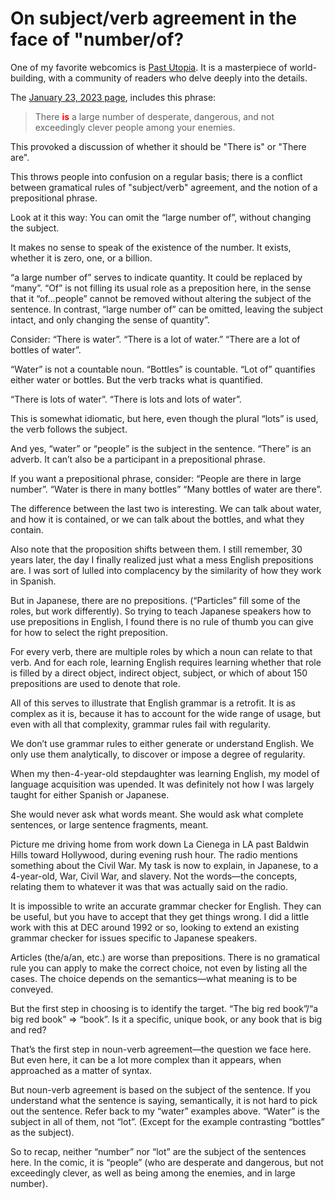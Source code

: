# On subject/verb agreement in the face of "number/of?

One of my favorite webcomics is [Past Utopia](https://pastutopia.com/). It is a masterpiece of world-building, with a community of readers who delve deeply into the details.

The [January 23, 2023 page](https://pastutopia.com/comic/comic-for-monday-january-23rd-2023/#comment-322847), includes this phrase:

> There <span style='color:red'>__is__</span> a large number of desperate, dangerous, and not exceedingly clever people among your enemies.

This provoked a discussion of whether it should be "There is" or "There are".

This throws people into confusion on a regular basis; there is a conflict between gramatical rules of "subject/verb" agreement, and the notion of a prepositional phrase.

Look at it this way: You can omit the “large number of”, without changing the subject.

It makes no sense to speak of the existence of the number. It exists, whether it is zero, one, or a billion.

“a large number of” serves to indicate quantity. It could be replaced by “many”. “Of” is not filling its usual role as a preposition here, in the sense that it “of…people” cannot be removed without altering the subject of the sentence. In contrast, “large number of” can be omitted, leaving the subject intact, and only changing the sense of quantity”.

Consider:
“There is water”.
“There is a lot of water.”
“There are a lot of bottles of water”.

“Water” is not a countable noun. “Bottles” is countable.
“Lot of” quantifies either water or bottles. But the verb tracks what is quantified.

“There is lots of water”.
“There is lots and lots of water”.

This is somewhat idiomatic, but here, even though the plural “lots” is used, the verb follows the subject.

And yes, “water” or “people” is the subject in the sentence. “There” is an adverb. It can’t also be a participant in a prepositional phrase.

If you want a prepositional phrase, consider:
“People are there in large number”.
“Water is there in many bottles”
“Many bottles of water are there”.

The difference between the last two is interesting. We can talk about water, and how it is contained, or we can talk about the bottles, and what they contain.

Also note that the proposition shifts between them. I still remember, 30 years later, the day I finally realized just what a mess English prepositions are. I was sort of lulled into complacency by the similarity of how they work in Spanish.

But in Japanese, there are no prepositions. (“Particles” fill some of the roles, but work differently). So trying to teach Japanese speakers how to use prepositions in English, I found there is no rule of thumb you can give for how to select the right preposition.

For every verb, there are multiple roles by which a noun can relate to that verb. And for each role, learning English requires learning whether that role is filled by a direct object, indirect object, subject, or which of about 150 prepositions are used to denote that role.

All of this serves to illustrate that English grammar is a retrofit. It is as complex as it is, because it has to account for the wide range of usage, but even with all that complexity, grammar rules fail with regularity.

We don’t use grammar rules to either generate or understand English. We only use them analytically, to discover or impose a degree of regularity.

When my then-4-year-old stepdaughter was learning English, my model of language acquisition was upended. It was definitely not how I was largely taught for either Spanish or Japanese.

She would never ask what words meant. She would ask what complete sentences, or large sentence fragments, meant.

Picture me driving home from work down La Cienega in LA past Baldwin Hills toward Hollywood, during evening rush hour. The radio mentions something about the Civil War. My task is now to explain, in Japanese, to a 4-year-old, War, Civil War, and slavery. Not the words—the concepts, relating them to whatever it was that was actually said on the radio.

It is impossible to write an accurate grammar checker for English. They can be useful, but you have to accept that they get things wrong. I did a little work with this at DEC around 1992 or so, looking to extend an existing grammar checker for issues specific to Japanese speakers.

Articles (the/a/an, etc.) are worse than prepositions. There is no gramatical rule you can apply to make the correct choice, not even by listing all the cases. The choice depends on the semantics—what meaning is to be conveyed.

But the first step in choosing is to identify the target. “The big red book”/“a big red book” ⇒ “book”. Is it a specific, unique book, or any book that is big and red?

That’s the first step in noun-verb agreement—the question we face here. But even here, it can be a lot more complex than it appears, when approached as a matter of syntax.

But noun-verb agreement is based on the subject of the sentence. If you understand what the sentence is saying, semantically, it is not hard to pick out the sentence. Refer back to my “water” examples above. “Water” is the subject in all of them, not “lot”.  (Except for the example contrasting “bottles” as the subject).

So to recap, neither “number” nor “lot” are the subject of the sentences here. In the comic, it is “people” (who are desperate and dangerous, but not exceedingly clever, as well as being among the enemies, and in large number).